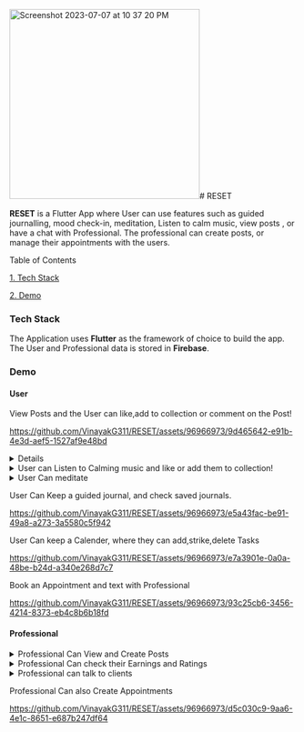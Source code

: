 <img width="334" alt="Screenshot 2023-07-07 at 10 37 20 PM" src="https://github.com/VinayakG311/RESET/assets/96966973/738ae33d-f6a2-4b7d-8c35-089c4519cc44"># RESET

**RESET** is a Flutter App where User can use features such as guided journalling, mood check-in, meditation, Listen to calm music, view posts , or have a chat with Professional. The professional can create posts, or manage their appointments with the users.


Table of Contents


[1. Tech Stack](#Tech-Stack)

[2. Demo](#Demo)





### Tech Stack

The Application uses **Flutter** as the framework of choice to build the app. The User and Professional data is stored in **Firebase**.

### Demo

#### User
  View Posts and the User can like,add to collection or comment on the Post!
  
https://github.com/VinayakG311/RESET/assets/96966973/9d465642-e91b-4e3d-aef5-1527af9e48bd
<details>
  <img width="340" alt="Screenshot 2023-07-07 at 9 10 10 PM" src="https://github.com/VinayakG311/RESET/assets/96966973/7975b177-d769-493b-94cc-a93887237a5a">
 
</details>
<details>
  <summary>User can Listen to Calming music and like or add them to collection!</summary>
  <img width="340" alt="Screenshot 2023-07-07 at 8 47 37 PM" src="https://github.com/VinayakG311/RESET/assets/96966973/c2152b5d-6c10-4439-84b2-900eae16fb31">
  <img width="340" alt="Screenshot 2023-07-07 at 8 47 09 PM" src="https://github.com/VinayakG311/RESET/assets/96966973/19d5fe09-e767-44a0-8c76-9fe0fa3b599b">
</details>

<details>
  <summary>User Can meditate</summary>
  <img width="335" alt="Screenshot 2023-07-07 at 9 44 48 PM" src="https://github.com/VinayakG311/RESET/assets/96966973/87cb3bb4-6564-4bac-aec4-7d06e6e2932d">
  <img width="335" alt="Screenshot 2023-07-07 at 9 45 12 PM" src="https://github.com/VinayakG311/RESET/assets/96966973/de7a5024-654c-44f4-83d3-edecb1945e17">
  <img width="341" alt="Screenshot 2023-07-07 at 9 47 20 PM" src="https://github.com/VinayakG311/RESET/assets/96966973/51e43437-296d-44e1-a00d-d4bcbbe917be">
  <img width="337" alt="Screenshot 2023-07-07 at 9 48 51 PM" src="https://github.com/VinayakG311/RESET/assets/96966973/98dd6e03-a05d-47e8-b1ac-3f24768dd068">
</details>

  User Can Keep a guided journal, and check saved journals.

https://github.com/VinayakG311/RESET/assets/96966973/e5a43fac-be91-49a8-a273-3a5580c5f942

  User Can keep a Calender, where they can add,strike,delete Tasks

https://github.com/VinayakG311/RESET/assets/96966973/e7a3901e-0a0a-48be-b24d-a340e268d7c7

  Book an Appointment and text with Professional

https://github.com/VinayakG311/RESET/assets/96966973/93c25cb6-3456-4214-8373-eb4c8b6b18fd



#### Professional

<details>
  <summary>Professional Can View and Create Posts</summary>
  <img width="334" alt="Screenshot 2023-07-07 at 10 37 20 PM" src="https://github.com/VinayakG311/RESET/assets/96966973/94c6c494-d3a9-41bd-a854-2315acb8e58c">
  <img width="333" alt="Screenshot 2023-07-07 at 10 37 02 PM" src="https://github.com/VinayakG311/RESET/assets/96966973/9b3cc3a2-1c0d-428a-8e78-688098f9e3b1">
</details>

<details>
  <summary>Professional Can check their Earnings and Ratings</summary>
  <img width="335" alt="Screenshot 2023-07-07 at 10 39 03 PM" src="https://github.com/VinayakG311/RESET/assets/96966973/173d8ba4-7133-490e-84dc-d169ab7f780d">
</details>

<details>
  <summary>Professional can talk to clients</summary>
  <img width="335" alt="Screenshot 2023-07-07 at 10 39 03 PM" src="https://github.com/VinayakG311/RESET/assets/96966973/77133227-3b07-43df-a5e5-623c0f3c1ecf">

</details>


  Professional Can also Create Appointments

https://github.com/VinayakG311/RESET/assets/96966973/d5c030c9-9aa6-4e1c-8651-e687b247df64
















